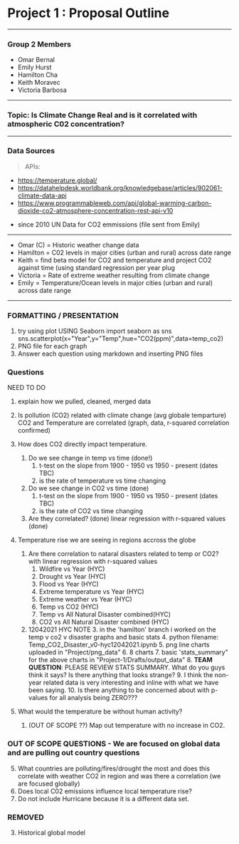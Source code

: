 # Project 1 : Proposal Outline
---
### Group 2 Members
* Omar Bernal
* Emily Hurst
* Hamilton Cha
* Keith Moravec
* Victoria Barbosa
---    
### Topic: Is Climate Change Real and is it correlated with atmospheric C02 concentration?
---
### Data Sources

> APIs:  
* https://temperature.global/
* https://datahelpdesk.worldbank.org/knowledgebase/articles/902061-climate-data-api
* https://www.programmableweb.com/api/global-warming-carbon-dioxide-co2-atmosphere-concentration-rest-api-v10
 - since 2010 UN Data for CO2 emmissions (file sent from Emily)
---

* Omar (C) = Historic weather change data
* Hamilton = C02 levels in major cities (urban and rural) across date range
* Keith = find beta model for CO2 and temperature and project CO2 against time (using standard regression per year plug
* Victoria = Rate of extreme weather resulting from climate change
* Emily = Temperature/Ocean levels in major cities (urban and rural) across date range

---
### FORMATTING / PRESENTATION
1. try using plot USING Seaborn
    import seaborn as sns
    sns.scatterplot(x="Year",y="Temp",hue="CO2(ppm)",data=temp_co2)
2. PNG file for each graph
3. Answer each question using markdown and inserting PNG files


### Questions
NEED TO DO
1. explain how we pulled, cleaned, merged data

1. Is pollution (CO2) related with climate change (avg globale temparture)
    CO2 and Temperature are correlated (graph, data, r-squared correlation confirmed)
2. How does CO2 directly impact temperature. 
    1. Do we see change in temp vs time (done!)
        1. t-test on the slope from 1900 - 1950 vs 1950 - present (dates TBC)
        2. is the rate of temperature vs time changing
    2. Do we see change in CO2 vs time (done)
        1. t-test on the slope from 1900 - 1950 vs 1950 - present (dates TBC)
        2. is the rate of CO2 vs time changing
    3. Are they correlated? (done)
        linear regression with r-squared values (done)
4. Temperature rise we are seeing in regions accross the globe
    1. Are there correlation to nataral disasters related to temp or CO2?  with linear regression with r-squared values
        1. Wildfire vs Year (HYC)
        2. Drought vs Year (HYC)
        3. Flood vs Year (HYC)
        4. Extreme temperature vs Year (HYC)
        5. Extreme weather vs Year (HYC)
        6. Temp vs CO2 (HYC)
        7. Temp vs All Natural Disaster combined(HYC)
        8. CO2 vs All Natural Disaster combined (HYC)
    2. 12042021 HYC NOTE 
        3.  in the 'hamilton' branch i worked on the temp v co2 v disaster graphs and basic stats
        4.  python filename: Temp_CO2_Disaster_v0-hyc12042021.ipynb
        5.  png line charts uploaded in "Project/png_data"
            6.  8 charts
        7.  basic 'stats_summary" for the above charts in "Project-1/Drafts/output_data"
            8. **TEAM QUESTION**: PLEASE REVIEW STATS SUMMARY.  What do you guys think it says?  Is there anything that looks strange?
                 9. I think the non-year related data is very interesting and inline with what we have been saying.
                 10. Is there anything to be concerned about with p-values for all analysis being ZERO???
6. What would the temperature be without human activity?
    1. (OUT OF SCOPE ??) Map out temperature with no increase in CO2.



### OUT OF SCOPE QUESTIONS  - We are focused on global data and are pulling out country questions
5. What countries are polluting/fires/drought the most and does this correlate with weather CO2 in region and was there a correlation (we are focused globally)
7. Does local C02 emissions influence local temperature rise?
8. Do not include Hurricane because it is a different data set.

### REMOVED
3. Historical global model
